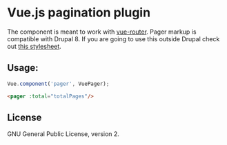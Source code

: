 # Vue.js pagination plugin

The component is meant to work with [vue-router](https://github.com/vuejs/vue-router). Pager markup is compatible with Drupal 8. If you are going to use this outside Drupal check out [this stylesheet](https://github.com/Chi-teck/vue-pager/blob/master/example/seven-pager.css).

## Usage:

```js
Vue.component('pager', VuePager);
```

```html
<pager :total="totalPages"/>
```

## License
GNU General Public License, version 2.
